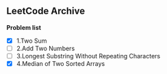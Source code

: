## LeetCode Archive

**Problem list**
- [x] 1.Two Sum
- [ ] 2.Add Two Numbers
- [ ] 3.Longest Substring Without Repeating Characters
- [x] 4.Median of Two Sorted Arrays